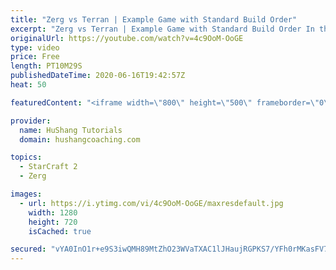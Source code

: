 ```yaml
---
title: "Zerg vs Terran | Example Game with Standard Build Order"
excerpt: "Zerg vs Terran | Example Game with Standard Build Order In this guide we learn how to defend early Terran attacks.  Coaching -------------------------------------------------------------------------- Interested in Starcraft lessons? Check out my website! I would love to help you improve and reach your"
originalUrl: https://youtube.com/watch?v=4c9OoM-OoGE
type: video
price: Free
length: PT10M29S
publishedDateTime: 2020-06-16T19:42:57Z
heat: 50

featuredContent: "<iframe width=\"800\" height=\"500\" frameborder=\"0\" src=\"https://www.youtube.com/embed/4c9OoM-OoGE\" allow=\"accelerometer; autoplay; encrypted-media; gyroscope; picture-in-picture\" allowfullscreen></iframe>"

provider:
  name: HuShang Tutorials
  domain: hushangcoaching.com

topics:
  - StarCraft 2
  - Zerg

images:
  - url: https://i.ytimg.com/vi/4c9OoM-OoGE/maxresdefault.jpg
    width: 1280
    height: 720
    isCached: true

secured: "vYA0InO1r+e9S3iwQMH89MtZhO23WVaTXAC1lJHaujRGPKS7/YFh0rMKasFV7VcEG1pCMjUkZyK4tp8dKobm0ryqrAS4je7uTK3/zA3C62d9/xI2XXaFtk2z3zu5u5C6ElDwlzDb2Y6/aE0TPnhpQSQyNBafYBfqkizZezl+RQZiHlLSfG/PqW8cXjXr6BNStz1TwIEsB+2cNOGaPmg8WmChbFRnQDTRRU0FBRiQYTG3YLf+B7LWTzyfpXISLb0ySyKk1GiUJKmvVRI9uDNqxvqVknrAGAUWgJ8LtBYFVBBIuyKAK1FGGbCCyXzW4ORLbcfWKmsWIMPDJZwgno36Wx7YaJNR4Byrc6NAhgVAv2SrlEoZ28W7Kofiqq7ui9uUzcXpcsEDC2FdX8zCcn4KADIZHDYM5h2fLTLvpw1Hu90=;Fb9YGZcsbSfK/wutTW1NEw=="
---
```


